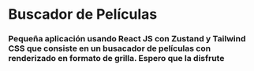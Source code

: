 # Buscador de Películas

### Pequeña aplicación usando React JS con Zustand y Tailwind CSS que consiste en un busacador de películas con renderizado en formato de grilla. Espero que la disfrute 